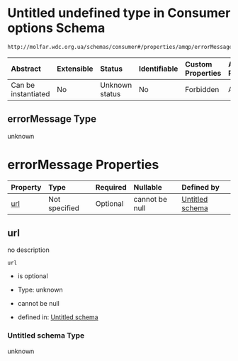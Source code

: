 # Untitled undefined type in Consumer options Schema

```txt
http://molfar.wdc.org.ua/schemas/consumer#/properties/amqp/errorMessage
```



| Abstract            | Extensible | Status         | Identifiable | Custom Properties | Additional Properties | Access Restrictions | Defined In                                                                |
| :------------------ | :--------- | :------------- | :----------- | :---------------- | :-------------------- | :------------------ | :------------------------------------------------------------------------ |
| Can be instantiated | No         | Unknown status | No           | Forbidden         | Allowed               | none                | [consumer.schema.json*](json/consumer.schema.json "open original schema") |

## errorMessage Type

unknown

# errorMessage Properties

| Property    | Type          | Required | Nullable       | Defined by                                            |
| :---------- | :------------ | :------- | :------------- | :---------------------------------------------------- |
| [url](#url) | Not specified | Optional | cannot be null | [Untitled schema](undefined.md "undefined#undefined") |

## url

no description

`url`

*   is optional

*   Type: unknown

*   cannot be null

*   defined in: [Untitled schema](undefined.md "undefined#undefined")

### Untitled schema Type

unknown
